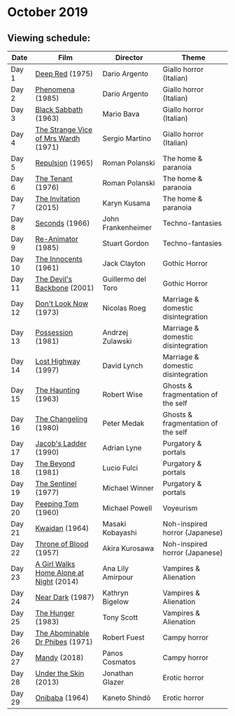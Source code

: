 # October 2019

## Viewing schedule:

Date | Film | Director | Theme
----- | -------- | ------ | ------
Day 1 | [Deep Red](https://www.youtube.com/watch?v=62YqwaSMN4E) (1975) | Dario Argento | Giallo horror (Italian)
Day 2 | [Phenomena ](https://www.youtube.com/watch?v=Tt93yZUgJNQ) (1985) | Dario Argento | Giallo horror (Italian)
Day 3 | [Black Sabbath](https://www.youtube.com/watch?v=JO8LJjLjncc) (1963) | Mario Bava | Giallo horror (Italian)
Day 4 | [The Strange Vice of Mrs Wardh](https://www.youtube.com/watch?v=mqeTmeU1azw) (1971) | Sergio Martino | Giallo horror (Italian)
Day 5 | [Repulsion](https://www.youtube.com/watch?v=WL3gMnctzbg) (1965) | Roman Polanski | The home & paranoia
Day 6 | [The Tenant](https://www.youtube.com/watch?v=cejjyLXDgXU) (1976) | Roman Polanski | The home & paranoia
Day 7 | [The Invitation](https://www.youtube.com/watch?v=0-mp77SZ_0M) (2015) | Karyn Kusama | The home & paranoia
Day 8 | [Seconds](https://www.youtube.com/watch?v=wHHhJ96646M) (1966) | John Frankenheimer | Techno-fantasies
Day 9 | [Re-Animator](https://www.youtube.com/watch?v=wLJ8Z3PDEGU) (1985) | Stuart Gordon | Techno-fantasies
Day 10 | [The Innocents](https://www.youtube.com/watch?v=aOsF0S65RR0) (1961) | Jack Clayton | Gothic Horror
Day 11 | [The Devil's Backbone](https://www.youtube.com/watch?v=WVy3lmYnEUI) (2001) | Guillermo del Toro | Gothic Horror
Day 12 | [Don't Look Now](https://www.youtube.com/watch?v=AUWB-Kw4FiM) (1973) | Nicolas Roeg | Marriage & domestic disintegration
Day 13 | [Possession](https://www.youtube.com/watch?v=uDpFpzbwfiw) (1981) | Andrzej Zulawski | Marriage & domestic disintegration
Day 14 | [Lost Highway](https://www.youtube.com/watch?v=1nKjO9QCSic) (1997) | David Lynch | Marriage & domestic disintegration
Day 15 | [The Haunting](https://www.youtube.com/watch?v=AeAzGxWlEcg) (1963) | Robert Wise | Ghosts & fragmentation of the self
Day 16 | [The Changeling](https://www.youtube.com/watch?v=kqOYI4TeGtA) (1980) | Peter Medak | Ghosts & fragmentation of the self
Day 17 | [Jacob's Ladder](https://www.youtube.com/watch?v=rJztRnDxdM8) (1990) | Adrian Lyne | Purgatory & portals
Day 18 | [The Beyond](https://www.youtube.com/watch?v=ef0oH3ZizfI) (1981) | Lucio Fulci | Purgatory & portals
Day 19 | [The Sentinel ](https://www.youtube.com/watch?v=Z0YdJNeNXLE) (1977) | Michael Winner | Purgatory & portals
Day 20 | [Peeping Tom](https://www.youtube.com/watch?v=nAqEn6JS-oM) (1960) | Michael Powell | Voyeurism
Day 21 | [Kwaidan](https://www.youtube.com/watch?v=MP8nwNvfNno) (1964) | Masaki Kobayashi | Noh-inspired horror (Japanese)
Day 22 | [Throne of Blood](https://www.youtube.com/watch?v=2-72oaAS9hc) (1957) | Akira Kurosawa | Noh-inspired horror (Japanese)
Day 23 | [A Girl Walks Home Alone at Night](https://www.youtube.com/watch?v=_YGmTdo3vuY) (2014) | Ana Lily Amirpour | Vampires & Alienation
Day 24 | [Near Dark](https://www.youtube.com/watch?v=hQxnVrg2TSQ) (1987) | Kathryn Bigelow | Vampires & Alienation
Day 25 | [The Hunger](https://www.youtube.com/watch?v=l9IDoAPC6Ps) (1983) | Tony Scott | Vampires & Alienation
Day 26 | [The Abominable Dr Phibes](https://www.youtube.com/watch?v=sxnr9xycVLo) (1971) | Robert Fuest | Campy horror
Day 27 | [Mandy](https://www.youtube.com/watch?v=hRKVxT4-1wM) (2018) | Panos Cosmatos | Campy horror
Day 28 | [Under the Skin](https://www.youtube.com/watch?v=CcR5KHjoc-0) (2013) | Jonathan Glazer | Erotic horror 
Day 29 | [Onibaba](https://www.youtube.com/watch?v=sknsvtX68yw) (1964) | Kaneto Shindō | Erotic horror
